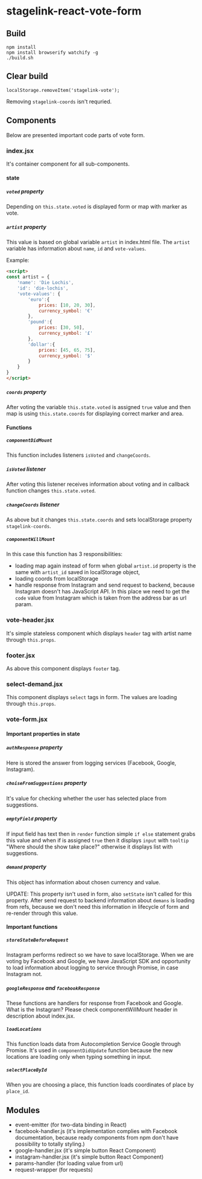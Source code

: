 # stagelink-react-vote-form

## Build
```
npm install
npm install browserify watchify -g
./build.sh
```

## Clear build
```
localStorage.removeItem('stagelink-vote');
```

Removing `stagelink-coords` isn't requried.


## Components
Below are presented important code parts of vote form.

### index.jsx
It's container component for all sub-components.


#### state
##### `voted` property
Depending on `this.state.voted` is displayed form or map with marker as vote.

##### `artist` property
This value is based on global variable `artist` in index.html file. The `artist` variable has information about `name`, `id` and `vote-values`.

Example:
```html
<script>
const artist = {
	'name': 'Die Lochis',
	'id': 'die-lochis',
	'vote-values': {
		'euro':{
			prices: [10, 20, 30],
			currency_symbol: '€'
		},
		'pound':{
			prices: [30, 50],
			currency_symbol: '£'
		},
		'dollar':{
			prices: [45, 65, 75],
			currency_symbol: '$'
		}
	}
}
</script>
```

##### `coords` property
After voting the variable `this.state.voted` is assigned `true` value and then map is using `this.state.coords` for displaying correct marker and area.


#### Functions

##### `componentDidMount`
This function includes listeners `isVoted` and `changeCoords`.

##### `isVoted` listener
After voting this listener receives information about voting and in callback function changes `this.state.voted`.


##### `changeCoords` listener
As above but it changes `this.state.coords` and sets localStorage property `stagelink-coords`.


##### `componentWillMount`
In this case this function has 3 responsibilities:
- loading map again instead of form when global `artist.id` property is the same with `artist_id` saved in localStorage object,
- loading coords from localStorage
- handle response from Instagram and send request to backend, because Instagram doesn't has JavaScript API. In this place we need to get the `code` value from Instagram which is taken from the address bar as url param.


### vote-header.jsx
It's simple stateless component which displays `header` tag with artist name through `this.props`.

### footer.jsx
As above this component displays `footer` tag.


### select-demand.jsx
This component displays `select` tags in form. The values are loading through `this.props`.

### vote-form.jsx

#### Important properties in state
##### `authResponse` property
Here is stored the answer from logging services (Facebook, Google, Instagram).

##### `choiseFromSuggestions` property
It's value for checking whether the user has selected place from suggestions.

##### `emptyField` property
If input field has text then in `render` function simple `if else` statement grabs this value and when if is assigned `true` then it displays `input` with `tooltip` "Where should the show take place?" otherwise it displays list with suggestions.

##### `demand` property
This object has information about chosen currency and value.

UPDATE: This property isn't used in form, also `setState` isn't called for this property. After send request to backend information about `demans` is loading from refs, because we don't need this information in lifecycle of form and re-render through this value.


#### Important functions

##### `storeStateBeforeRequest`
Instagram performs redirect so we have to save localStorage. When we are voting by Facebook and Google, we have JavaScript SDK and opportunity to load information about logging to service through Promise, in case Instagram not.

##### `googleResponse` and `facebookResponse`
These functions are handlers for response from Facebook and Google. What is the Instagram? Please check componentWillMount header in description about index.jsx.


##### `loadLocations`
This function loads data from Autocompletion Service Google through Promise. It's used in `componentDidUpdate` function because the new locations are loading only when typing something in input.

##### `selectPlaceById`
When you are choosing a place, this function loads coordinates of place by `place_id`.


## Modules

- event-emitter (for two-data binding in React)
- facebook-handler.js (it's implementation complies with Facebook documentation, because ready components from npm don't have possibility to totally styling.)
- google-handler.jsx (it's simple button React Component)
- instagram-handler.jsx (it's simple button React Component)
- params-handler (for loading value from url)
- request-wrapper (for requests)
